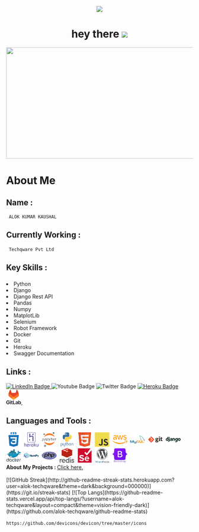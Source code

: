 <div id="header" align="center">
  <img src="https://media.giphy.com/media/M9gbBd9nbDrOTu1Mqx/giphy.gif" width="100"/>
</div>
<div align="center">
  <h1>
    hey there
    <img src="https://media.giphy.com/media/hvRJCLFzcasrR4ia7z/giphy.gif" width="30px"/>
  </h1>

  <img src="https://media.giphy.com/media/dWesBcTLavkZuG35MI/giphy.gif" width="600" height="300"/>
</div>

# About Me

## Name : 

     ALOK KUMAR KAUSHAL
     
## Currently Working : 

     Techqware Pvt Ltd
     
## Key Skills : 
   ### <ul>
  <li> Python </li>
  <li>  Django</li>
  <li>  Django Rest API</li>
  <li>  Pandas</li>
  <li>  Numpy</li>
  <li>  MatplotLib </li>
  <li>  Selenium </li>
  <li>  Robot Framework </li>
  <li>  Docker </li>
  <li>  Git </li>
  <li>  Heroku </li>
  <li>  Swagger Documentation </li>
  </ul>
  
## Links :
  <div id="badges">
    <a href="https://www.linkedin.com/in/alok-kumar-kaushal-a07402100/">
      <img src="https://img.shields.io/badge/LinkedIn-blue?style=for-the-badge&logo=linkedin&logoColor=white" alt="LinkedIn Badge"/>
    </a>
    <img src="https://img.shields.io/badge/YouTube-red?style=for-the-badge&logo=youtube&logoColor=white" alt="Youtube Badge"/>
    <img src="https://img.shields.io/badge/Twitter-blue?style=for-the-badge&logo=twitter&logoColor=white" alt="Twitter Badge"/>
    <a href="https://alok-kumar.herokuapp.com/">
      <img src="http://heroku-badge.herokuapp.com/?app=heroku-badge&root=projects.html" alt="Heroku Badge"/>
    </a>
    <a href="https://gitlab.com/alok-techqware.com">
      <img src="https://github.com/devicons/devicon/blob/master/icons/gitlab/gitlab-original-wordmark.svg" alt="Gitlab Badge" width="40" height="40"/>
    </a>
    <img src="https://komarev.com/ghpvc/?username=alok-techqware&style=flat-square&color=blue" alt=""/>

  </div>
 
 ## Languages and Tools : 
<div>
<!--   <img src="https://github.com/devicons/devicon/blob/master/icons/java/java-original-wordmark.svg" title="Java" alt="Java" width="40" height="40"/>&nbsp;
  <img src="https://github.com/devicons/devicon/blob/master/icons/react/react-original-wordmark.svg" title="React" alt="React" width="40" height="40"/>&nbsp;
  <img src="https://github.com/devicons/devicon/blob/master/icons/spring/spring-original-wordmark.svg" title="Spring" alt="Spring" width="40" height="40"/>&nbsp;
  <img src="https://github.com/devicons/devicon/blob/master/icons/materialui/materialui-original.svg" title="Material UI" alt="Material UI" width="40" height="40"/>&nbsp;
  <img src="https://github.com/devicons/devicon/blob/master/icons/flutter/flutter-original.svg" title="Flutter" alt="Flutter" width="40" height="40"/>&nbsp;
  <img src="https://github.com/devicons/devicon/blob/master/icons/redux/redux-original.svg" title="Redux" alt="Redux " width="40" height="40"/>&nbsp; -->
  <!--   <img src="https://github.com/devicons/devicon/blob/master/icons/firebase/firebase-plain-wordmark.svg" title="Firebase" alt="Firebase" width="40" height="40"/>&nbsp; -->
<!--   <img src="https://github.com/devicons/devicon/blob/master/icons/gatsby/gatsby-original.svg" title="Gatsby"  alt="Gatsby" width="40" height="40"/>&nbsp; -->
<!--   <img src="https://github.com/devicons/devicon/blob/master/icons/nodejs/nodejs-original-wordmark.svg" title="NodeJS" alt="NodeJS" width="40" height="40"/>&nbsp; -->
  <img src="https://github.com/devicons/devicon/blob/master/icons/css3/css3-plain-wordmark.svg"  title="CSS3" alt="CSS" width="40" height="40"/>&nbsp;
  <img src="https://github.com/devicons/devicon/blob/master/icons/heroku/heroku-original-wordmark.svg"  title="Heroku" alt="Heroku" width="40" height="40"/>&nbsp;
  <img src="https://github.com/devicons/devicon/blob/master/icons/jupyter/jupyter-original-wordmark.svg"  title="Jupyter" alt="Jupyter" width="40" height="40"/>&nbsp;
  <img src="https://github.com/devicons/devicon/blob/master/icons/python/python-original-wordmark.svg"  title="Python" alt="Python" width="40" height="40"/>&nbsp;
  <img src="https://github.com/devicons/devicon/blob/master/icons/html5/html5-original.svg" title="HTML5" alt="HTML" width="40" height="40"/>&nbsp;
  <img src="https://github.com/devicons/devicon/blob/master/icons/javascript/javascript-original.svg" title="JavaScript" alt="JavaScript" width="40" height="40"/>&nbsp;
  <img src="https://github.com/devicons/devicon/blob/master/icons/amazonwebservices/amazonwebservices-plain-wordmark.svg" title="AWS" alt="AWS" width="40" height="40"/>&nbsp;
  <img src="https://github.com/devicons/devicon/blob/master/icons/mysql/mysql-original-wordmark.svg" title="MySQL"  alt="MySQL" width="40" height="40"/>&nbsp;
  <img src="https://github.com/devicons/devicon/blob/master/icons/git/git-original-wordmark.svg" title="Git" **alt="Git" width="40" height="40"/>&nbsp;
  <img src="https://github.com/devicons/devicon/blob/master/icons/django/django-plain-wordmark.svg" title="Django" **alt="Django" width="40" height="40"/>&nbsp;  
  <img src="https://github.com/devicons/devicon/blob/master/icons/docker/docker-original-wordmark.svg" title="docker"  alt="docker" width="40" height="40"/>&nbsp;
  <img src="https://github.com/devicons/devicon/blob/master/icons/numpy/numpy-original-wordmark.svg" title="Numpy"  alt="Numpy" width="40" height="40"/>&nbsp;
  <img src="https://github.com/devicons/devicon/blob/master/icons/php/php-original.svg" title="Php"  alt="Php" width="40" height="40"/>&nbsp;
  <img src="https://github.com/devicons/devicon/blob/master/icons/redis/redis-original-wordmark.svg" title="Redis"  alt="Redis" width="40" height="40"/>&nbsp;
  <img src="https://github.com/devicons/devicon/blob/master/icons/selenium/selenium-original.svg" title="Selenium"  alt="Selenium" width="40" height="40"/>&nbsp;
  <img src="https://github.com/devicons/devicon/blob/master/icons/wordpress/wordpress-original.svg" title="Wordpress"  alt="Wordpress" width="40" height="40"/>&nbsp;
  <img src="https://github.com/devicons/devicon/blob/master/icons/bootstrap/bootstrap-original-wordmark.svg" title="Bootstrap"  alt="Bootstrap" width="40" height="40"/>&nbsp;

</div>
<b>About My Projects : </b> <a href='https://lucifer8765.pythonanywhere.com/'>Click here.</a><br><br>
[![GitHub Streak](http://github-readme-streak-stats.herokuapp.com?user=alok-techqware&theme=dark&background=000000)](https://git.io/streak-stats)
[![Top Langs](https://github-readme-stats.vercel.app/api/top-langs/?username=alok-techqware&layout=compact&theme=vision-friendly-dark)](https://github.com/alok-techqware/github-readme-stats)

``` https://github.com/devicons/devicon/tree/master/icons ```
